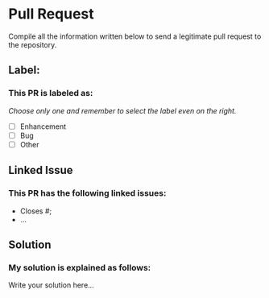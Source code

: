# Pull Request
Compile all the information written below to send a legitimate pull request to the repository.

## Label:

### This PR is labeled as:
*Choose only one and remember to select the label even on the right.*

- [ ] Enhancement
- [ ] Bug
- [ ] Other

## Linked Issue

### This PR has the following linked issues:
- Closes #;
- ...

## Solution

### My solution is explained as follows:
Write your solution here...